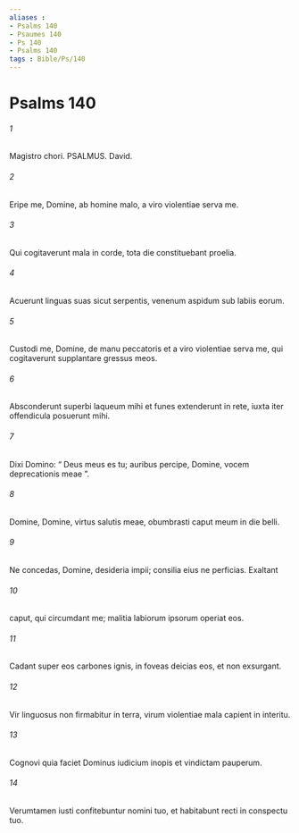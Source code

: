 ```yaml
---
aliases : 
- Psalms 140
- Psaumes 140
- Ps 140
- Psalms 140
tags : Bible/Ps/140
---
```


# Psalms 140

###### 1
Magistro chori. PSALMUS. David.
###### 2
Eripe me, Domine, ab homine malo, a viro violentiae serva me.
###### 3
Qui cogitaverunt mala in corde, tota die constituebant proelia.
###### 4
Acuerunt linguas suas sicut serpentis, venenum aspidum sub labiis eorum.
###### 5
Custodi me, Domine, de manu peccatoris et a viro violentiae serva me, qui cogitaverunt supplantare gressus meos.
###### 6
Absconderunt superbi laqueum mihi et funes extenderunt in rete, iuxta iter offendicula posuerunt mihi.
###### 7
Dixi Domino: “ Deus meus es tu; auribus percipe, Domine, vocem deprecationis meae ”.
###### 8
Domine, Domine, virtus salutis meae, obumbrasti caput meum in die belli.
###### 9
Ne concedas, Domine, desideria impii; consilia eius ne perficias. Exaltant 
###### 10
caput, qui circumdant me; malitia labiorum ipsorum operiat eos.
###### 11
Cadant super eos carbones ignis, in foveas deicias eos, et non exsurgant.
###### 12
Vir linguosus non firmabitur in terra, virum violentiae mala capient in interitu.
###### 13
Cognovi quia faciet Dominus iudicium inopis et vindictam pauperum.
###### 14
Verumtamen iusti confitebuntur nomini tuo, et habitabunt recti in conspectu tuo.
